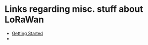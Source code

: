 # Links regarding misc. stuff about LoRaWan

- [Getting Started](https://www.hackster.io/idreams/getting-started-with-lora-fd69d1)
- []()
